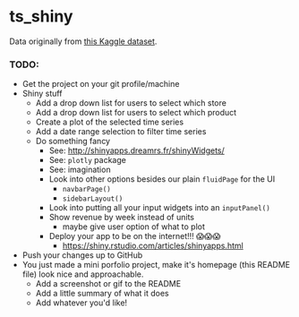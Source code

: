 # ts_shiny

Data originally from [this Kaggle dataset](https://www.kaggle.com/pearlveera/weekly-sku-level-product-sales-transactions).

### TODO:

* Get the project on your git profile/machine
* Shiny stuff
  * Add a drop down list for users to select which store
  * Add a drop down list for users to select which product
  * Create a plot of the selected time series
  * Add a date range selection to filter time series
  * Do something fancy
    * See: http://shinyapps.dreamrs.fr/shinyWidgets/
    * See: `plotly` package
    * See: imagination
    * Look into other options besides our plain `fluidPage` for the UI
      * `navbarPage()`
      * `sidebarLayout()`
    * Look into putting all your input widgets into an `inputPanel()`
    * Show revenue by week instead of units
      * maybe give user option of what to plot
    * Deploy your app to be on the internet!!! 😱😱😱
      * https://shiny.rstudio.com/articles/shinyapps.html
* Push your changes up to GitHub
* You just made a mini porfolio project, make it's homepage (this README file) look nice and approachable.
  * Add a screenshot or gif to the README
  * Add a little summary of what it does
  * Add whatever you'd like!
  
